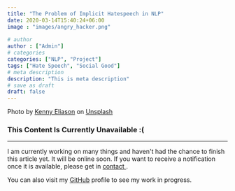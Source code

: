 ```yaml
---
title: "The Problem of Implicit Hatespeech in NLP"
date: 2020-03-14T15:40:24+06:00
image : "images/angry_hacker.png"
  
# author
author : ["Admin"]
# categories
categories: ["NLP", "Project"]
tags: ["Hate Speech", "Social Good"]
# meta description
description: "This is meta description"
# save as draft
draft: false
---
```

Photo by <a href="https://unsplash.com/@neonbrand?utm_source=unsplash&utm_medium=referral&utm_content=creditCopyText">Kenny Eliason</a> on <a href="https://unsplash.com/?utm_source=unsplash&utm_medium=referral&utm_content=creditCopyText">Unsplash</a>
  
<h3>This Content Is Currently Unavailable :(</h3>
<hr/>  
  
I am currently working on many things and haven't had the chance to finish this article yet. It will be online soon.
If you want to receive a notification once it is available, please get in <a href="/contact"> contact </a>.  
  
You can also visit my <a href="https://github.com/marcderbauer">GitHub</a> profile to see my work in progress.